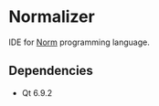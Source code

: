 # Normalizer

IDE for [Norm](https://github.com/krre/norm) programming language.

## Dependencies
- Qt 6.9.2
